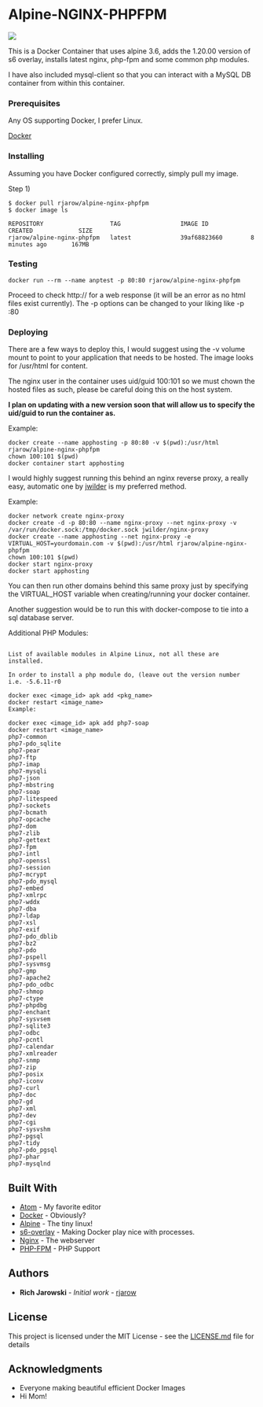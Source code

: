 # Alpine-NGINX-PHPFPM
[![](https://images.microbadger.com/badges/image/rjarow/alpine-nginx-phpfpm.svg)](https://microbadger.com/images/rjarow/alpine-nginx-phpfpm "Get your own image badge on microbadger.com")

This is a Docker Container that uses alpine 3.6, adds the 1.20.00 version of s6 overlay, installs latest nginx, php-fpm and some common php modules.

I have also included mysql-client so that you can interact with a MySQL DB container from within this container.


### Prerequisites

Any OS supporting Docker, I prefer Linux.

[Docker](https://www.docker.com/get-docker)


### Installing

Assuming you have Docker configured correctly, simply pull my image.

Step 1)

```
$ docker pull rjarow/alpine-nginx-phpfpm
$ docker image ls

REPOSITORY                   TAG                 IMAGE ID            CREATED             SIZE
rjarow/alpine-nginx-phpfpm   latest              39af68823660        8 minutes ago       167MB

```
### Testing
```
docker run --rm --name anptest -p 80:80 rjarow/alpine-nginx-phpfpm
```

Proceed to check http://<yourip> for a web response (it will be an error as no html files exist currently). The -p options can be changed to your liking like -p <desiredport>:80


### Deploying

There are a few ways to deploy this, I would suggest using the -v volume mount to point to your application that needs to be hosted. The image looks for /usr/html for content.

The nginx user in the container uses uid/guid 100:101 so we must chown the hosted files as such, please be careful doing this on the host system.

**I plan on updating with a new version soon that will allow us to specify the uid/guid to run the container as.**

Example:

```
docker create --name apphosting -p 80:80 -v $(pwd):/usr/html rjarow/alpine-nginx-phpfpm
chown 100:101 $(pwd)
docker container start apphosting
```

I would highly suggest running this behind an nginx reverse proxy, a really easy, automatic one by [jwilder](https://github.com/jwilder/nginx-proxy) is my preferred method.

Example:
```
docker network create nginx-proxy
docker create -d -p 80:80 --name nginx-proxy --net nginx-proxy -v /var/run/docker.sock:/tmp/docker.sock jwilder/nginx-proxy
docker create --name apphosting --net nginx-proxy -e VIRTUAL_HOST=yourdomain.com -v $(pwd):/usr/html rjarow/alpine-nginx-phpfpm
chown 100:101 $(pwd)
docker start nginx-proxy
docker start apphosting

```
You can then run other domains behind this same proxy just by specifying the VIRTUAL_HOST variable when creating/running your docker container.

Another suggestion would be to run this with docker-compose to tie into a sql database server.

Additional PHP Modules:

```

List of available modules in Alpine Linux, not all these are installed.

In order to install a php module do, (leave out the version number i.e. -5.6.11-r0

docker exec <image_id> apk add <pkg_name>
docker restart <image_name>
Example:

docker exec <image_id> apk add php7-soap
docker restart <image_name>
php7-common
php7-pdo_sqlite
php7-pear
php7-ftp
php7-imap
php7-mysqli
php7-json
php7-mbstring
php7-soap
php7-litespeed
php7-sockets
php7-bcmath
php7-opcache
php7-dom
php7-zlib
php7-gettext
php7-fpm
php7-intl
php7-openssl
php7-session
php7-mcrypt
php7-pdo_mysql
php7-embed
php7-xmlrpc
php7-wddx
php7-dba
php7-ldap
php7-xsl
php7-exif
php7-pdo_dblib
php7-bz2
php7-pdo
php7-pspell
php7-sysvmsg
php7-gmp
php7-apache2
php7-pdo_odbc
php7-shmop
php7-ctype
php7-phpdbg
php7-enchant
php7-sysvsem
php7-sqlite3
php7-odbc
php7-pcntl
php7-calendar
php7-xmlreader
php7-snmp
php7-zip
php7-posix
php7-iconv
php7-curl
php7-doc
php7-gd
php7-xml
php7-dev
php7-cgi
php7-sysvshm
php7-pgsql
php7-tidy
php7-pdo_pgsql
php7-phar
php7-mysqlnd
```

## Built With

* [Atom](https://atom.io/) - My favorite editor
* [Docker](https://docker.com) - Obviously?
* [Alpine](alpinelinux.org) - The tiny linux!
* [s6-overlay](https://github.com/just-containers/s6-overlay) - Making Docker play nice with processes.
* [Nginx](https://nginx.org/) - The webserver
* [PHP-FPM](https://php-fpm.org/) - PHP Support

## Authors

* **Rich Jarowski** - *Initial work* - [rjarow](https://github.com/rjarow)

## License

This project is licensed under the MIT License - see the [LICENSE.md](LICENSE.md) file for details

## Acknowledgments

* Everyone making beautiful efficient Docker Images
* Hi Mom!
